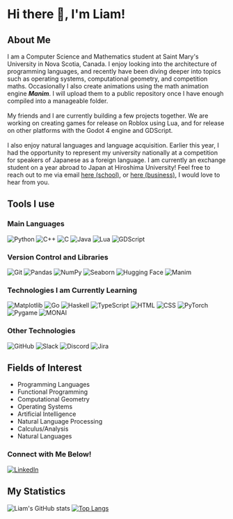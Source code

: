 # Hi there 👋, I'm Liam!

## About Me
I am a Computer Science and Mathematics student at Saint Mary's University in Nova Scotia, Canada. I enjoy looking into the architecture of programming languages, and recently have been diving deeper into topics such as operating systems, computational geometry, and competition maths. Occasionally I also create animations using the math animation engine ***Manim***. I will upload them to a public repository once I have enough compiled into a manageable folder.
<br /><br />
My friends and I are currently building a few projects together. We are working on creating games for release on Roblox using Lua, and for release on other platforms with the Godot 4 engine and GDScript. 
<br /><br />
I also enjoy natural languages and language acquisition. Earlier this year, I had the opportunity to represent my university nationally at a competition for speakers of Japanese as a foreign language. I am currently an exchange student on a year abroad to Japan at Hiroshima University! Feel free to reach out to me via email [here (school)](liam.jay@smu.ca), or [here (business)](liamslj13@gmail.com), I would love to hear from you.
## Tools I use
### Main Languages
![Python](https://img.shields.io/badge/Python-3776AB?style=for-the-badge&logo=python&logoColor=white)
![C++](https://img.shields.io/badge/C++-00599C?style=for-the-badge&logo=c%2B%2B&logoColor=white)
![C](https://img.shields.io/badge/C-A8B9CC?style=for-the-badge&logo=c&logoColor=black)
![Java](https://img.shields.io/badge/Java-%23F7B731?style=for-the-badge&logo=java&logoColor=white)
![Lua](https://img.shields.io/badge/Lua-2C2D72?style=for-the-badge&logo=lua&logoColor=white)
![GDScript](https://img.shields.io/badge/GDScript-3A56A4?style=for-the-badge&logo=godot&logoColor=white)
### Version Control and Libraries
![Git](https://img.shields.io/badge/Git-F05032?style=for-the-badge&logo=git&logoColor=white)
![Pandas](https://img.shields.io/badge/Pandas-150458?style=for-the-badge&logo=pandas&logoColor=white)
![NumPy](https://img.shields.io/badge/NumPy-013243?style=for-the-badge&logo=numpy&logoColor=white)
![Seaborn](https://img.shields.io/badge/Seaborn-0769AD?style=for-the-badge&logo=python&logoColor=white)
![Hugging Face](https://img.shields.io/badge/HuggingFace-FFD300?style=for-the-badge&logo=huggingface&logoColor=black)
![Manim](https://img.shields.io/badge/Manim-FFB13B?style=for-the-badge&logo=manim&logoColor=white)
### Technologies I am Currently Learning
![Matplotlib](https://img.shields.io/badge/Matplotlib-11557C?style=for-the-badge&logo=python&logoColor=white)
![Go](https://img.shields.io/badge/Go-00ADD8?style=for-the-badge&logo=go&logoColor=white)
![Haskell](https://img.shields.io/badge/Haskell-5D4F85?style=for-the-badge&logo=haskell&logoColor=white)
![TypeScript](https://img.shields.io/badge/TypeScript-3178C6?style=for-the-badge&logo=typescript&logoColor=white)
![HTML](https://img.shields.io/badge/HTML-%23E34F26?style=for-the-badge&logo=html5&logoColor=white)
![CSS](https://img.shields.io/badge/CSS-%231572B6?style=for-the-badge&logo=css3&logoColor=white)
![PyTorch](https://img.shields.io/badge/PyTorch-EE4C2C?style=for-the-badge&logo=pytorch&logoColor=white)
![Pygame](https://img.shields.io/badge/Pygame-00C7B7?style=for-the-badge&logo=python&logoColor=white)
![MONAI](https://img.shields.io/badge/MONAI-0093D5?style=for-the-badge&logo=monai&logoColor=white)
### Other Technologies
![GitHub](https://img.shields.io/badge/GitHub-181717?style=for-the-badge&logo=github&logoColor=white)
![Slack](https://img.shields.io/badge/Slack-4A154B?style=for-the-badge&logo=slack&logoColor=white)
![Discord](https://img.shields.io/badge/Discord-5865F2?style=for-the-badge&logo=discord&logoColor=white)
![Jira](https://img.shields.io/badge/Jira-0052CC?style=for-the-badge&logo=jira&logoColor=white)



## Fields of Interest
- Programming Languages
- Functional Programming
- Computational Geometry
- Operating Systems
- Artificial Intelligence
- Natural Language Processing
- Calculus/Analysis
- Natural Languages

### Connect with Me Below!
[![LinkedIn](https://img.shields.io/badge/LinkedIn-%230077B5.svg?&style=for-the-badge&logo=linkedin&logoColor=white)](https://www.linkedin.com/in/liam-jay-118838286/)


## My Statistics
![Liam's GitHub stats](https://github-readme-stats.vercel.app/api?username=liamslj13&show_icons=true&theme=rose)
[![Top Langs](https://github-readme-stats.vercel.app/api/top-langs/?username=liamslj13)](https://github.com/liamslj13/github-readme-stats)
